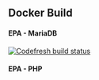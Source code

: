 ## Docker Build

#### EPA - MariaDB


[![Codefresh build status]( https://g.codefresh.io/api/badges/build?repoOwner=wljtcc&repoName=docker-build&branch=master&pipelineName=docker-build&accountName=wljtcc&type=cf-1)]( https://g.codefresh.io/repositories/wljtcc/docker-build/builds?filter=trigger:build;branch:master;service:5ae23541c611d8000136f03f~docker-build)


#### EPA - PHP